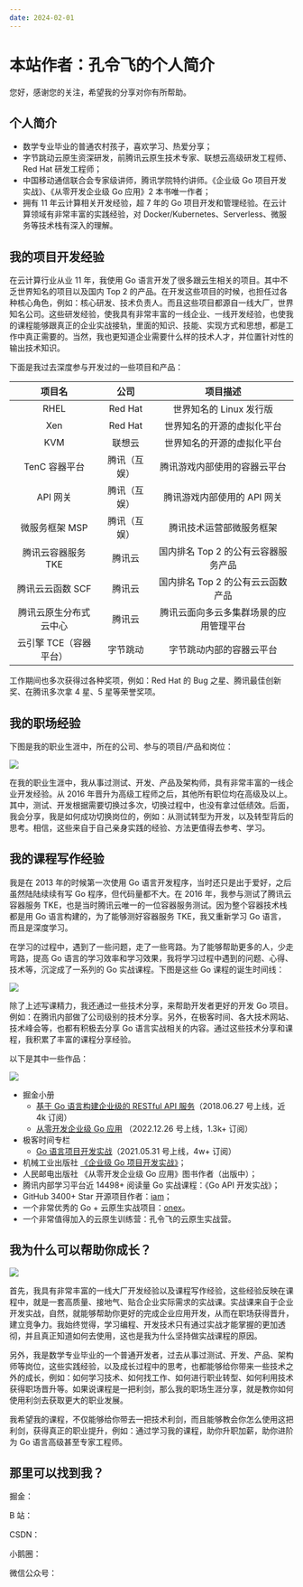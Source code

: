 ```yaml
---
date: 2024-02-01
---
```


# 本站作者：孔令飞的个人简介

您好，感谢您的关注，希望我的分享对你有所帮助。

<!-- more -->

## 个人简介

- 数学专业毕业的普通农村孩子，喜欢学习、热爱分享；
- 字节跳动云原生资深研发，前腾讯云原生技术专家、联想云高级研发工程师、Red Hat 研发工程师；
- 中国移动通信联合会专家级讲师，腾讯学院特约讲师。《企业级 Go 项目开发实战》、《从零开发企业级 Go 应用》2 本书唯一作者；
- 拥有 11 年云计算相关开发经验，超 7 年的 Go 项目开发和管理经验。在云计算领域有非常丰富的实践经验，对 Docker/Kubernetes、Serverless、微服务等技术栈有深入的理解。


## 我的项目开发经验

在云计算行业从业 11 年，我使用 Go 语言开发了很多跟云生相关的项目。其中不乏世界知名的项目以及国内 Top 2 的产品。在开发这些项目的时候，也担任过各种核心角色，例如：核心研发、技术负责人。而且这些项目都源自一线大厂，世界知名公司。这些研发经验，使我具有非常丰富的一线企业、一线开发经验，也使我的课程能够跟真正的企业实战接轨，里面的知识、技能、实现方式和思想，都是工作中真正需要的。当然，我也更知道企业需要什么样的技术人才，并位置针对性的输出技术知识。

下面是我过去深度参与开发过的一些项目和产品：

| 项目名 | 公司 | 项目描述 |
| :----: | :----: | :----: |
| RHEL | Red Hat | 世界知名的 Linux 发行版 |
| Xen | Red Hat | 世界知名的开源的虚拟化平台 |
| KVM | 联想云 | 世界知名的开源的虚拟化平台 |
| TenC 容器平台 | 腾讯（互娱） | 腾讯游戏内部使用的容器云平台 |
| API 网关 | 腾讯（互娱）| 腾讯游戏内部使用的 API 网关 |
| 微服务框架 MSP | 腾讯（互娱） | 腾讯技术运营部微服务框架 |
| 腾讯云容器服务 TKE | 腾讯云 | 国内排名 Top 2 的公有云容器服务产品 |
| 腾讯云云函数 SCF | 腾讯云 | 国内排名 Top 2 的公有云云函数产品 |
| 腾讯云原生分布式云中心 | 腾讯云 | 腾讯云面向多云多集群场景的应用管理平台 |
| 云引擎 TCE（容器平台） | 字节跳动 | 字节跳动内部的容器云平台 |

工作期间也多次获得过各种奖项，例如：Red Hat 的 Bug 之星、腾讯最佳创新奖、在腾讯多次拿 4 星、5 星等荣誉奖项。

## 我的职场经验

下图是我的职业生涯中，所在的公司、参与的项目/产品和岗位：

![](/assets/images/我的职场经历.png)

在我的职业生涯中，我从事过测试、开发、产品及架构师，具有非常丰富的一线企业开发经验。从 2016 年晋升为高级工程师之后，其他所有职位均在高级及以上。其中，测试、开发根据需要切换过多次，切换过程中，也没有拿过低绩效。后面，我会分享，我是如何成功切换岗位的，例如：从测试转型为开发，以及转型背后的思考。相信，这些来自于自己亲身实践的经验、方法更值得去参考、学习。

## 我的课程写作经验

我是在 2013 年的时候第一次使用 Go 语言开发程序，当时还只是出于爱好，之后虽然陆陆续续有写 Go 程序，但代码量都不大。在 2016 年，我参与测试了腾讯云容器服务 TKE，也是当时腾讯云唯一的一位容器服务测试。因为整个容器技术栈都是用 Go 语言构建的，为了能够测好容器服务 TKE，我又重新学习 Go 语言，而且是深度学习。

在学习的过程中，遇到了一些问题，走了一些弯路。为了能够帮助更多的人，少走弯路，提高 Go 语言的学习效率和学习效果，我将学习过程中遇到的问题、心得、技术等，沉淀成了一系列的 Go 实战课程。下图是这些 Go 课程的诞生时间线：

![](/assets/images/我的课程写作经历.png)

除了上述写课精力，我还通过一些技术分享，来帮助开发者更好的开发 Go 项目。例如：在腾讯内部做了公司级别的技术分享。另外，在极客时间、各大技术网站、技术峰会等，也都有积极去分享 Go 语言实战相关的内容。通过这些技术分享和课程，我积累了丰富的课程分享经验。

以下是其中一些作品：

![](/assets/images/我的作品.png)


- 掘金小册
  - [基于 Go 语言构建企业级的 RESTful API 服务](https://juejin.cn/book/6844733730678898702?utm_source=profile_book)（2018.06.27 号上线，近 4k 订阅）
  - [从零开发企业级 Go 应用](https://juejin.cn/book/7176608782871429175?utm_source=profile_book) （2022.12.26 号上线，1.3k+ 订阅）
- 极客时间专栏
  - [Go 语言项目开发实战](https://time.geekbang.org/column/intro/100079601)（2021.05.31 号上线，4w+ 订阅）
- 机械工业出版社 [《企业级 Go 项目开发实战》](https://book.douban.com/subject/36262929/)；
- 人民邮电出版社 《从零开发企业级 Go 应用》图书作者（出版中）；
- 腾讯内部学习平台近 14498+ 阅读量 Go 实战课程：《Go API 开发实战》；
- GitHub 3400+ Star 开源项目作者：[iam](https://github.com/marmotedu/iam)；
- 一个非常优秀的 Go + 云原生实战项目：[onex](https://github.com/superproj/onex)。
- 一个非常值得加入的云原生训练营：孔令飞的云原生实战营。

## 我为什么可以帮助你成长？

![](/assets/images/我为什么可以帮助你成长.png)

首先，我具有非常丰富的一线大厂开发经验以及课程写作经验，这些经验反映在课程中，就是一套高质量、接地气、贴合企业实际需求的实战课。实战课来自于企业开发实战，自然，就能够帮助你更好的完成企业应用开发，从而在职场获得晋升，建立竞争力。我始终觉得，学习编程、开发技术只有通过实战才能掌握的更加透彻，并且真正知道如何去使用，这也是我为什么坚持做实战课程的原因。

另外，我是数学专业毕业的一个普通开发者，过去从事过测试、开发、产品、架构师等岗位，这些实践经验，以及成长过程中的思考，也都能够给你带来一些技术之外的成长，例如：如何学习技术、如何找工作、如何进行职业转型、如何利用技术获得职场晋升等。如果说课程是一把利剑，那么我的职场生涯分享，就是教你如何使用利剑去获取更大的职业发展。

我希望我的课程，不仅能够给你带去一把技术利剑，而且能够教会你怎么使用这把利剑，获得真正的职业提升，例如：通过学习我的课程，助你升职加薪，助你进阶为 Go 语言高级甚至专家工程师。


## 那里可以找到我？

掘金：

B 站：

CSDN：

小鹅圈：

微信公众号：
